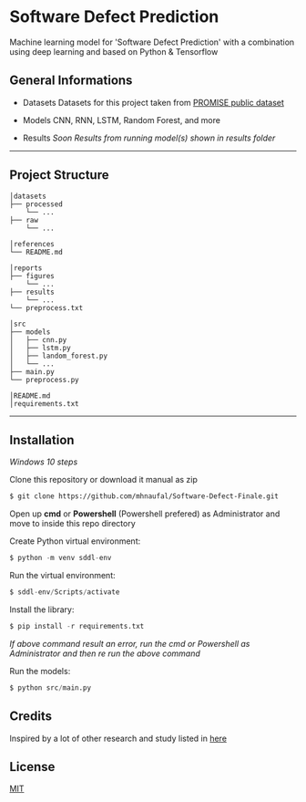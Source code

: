 # Software Defect Prediction

Machine learning model for 'Software Defect Prediction' with a combination using deep learning and based on Python & Tensorflow

## General Informations

- Datasets
  Datasets for this project taken from [PROMISE public dataset](http://promise.site.uottawa.ca/SERepository/datasets-page.html)

- Models
  CNN, RNN, LSTM, Random Forest, and more

- Results
  _Soon_
  _Results from running model(s) shown in results folder_

---

## Project Structure

```
│datasets
├── processed
    └── ...
├── raw
    └── ...

│references
└── README.md

│reports
├── figures
    └── ...
├── results
    └── ...
└── preprocess.txt

│src
├── models
│   ├── cnn.py
│   ├── lstm.py
│   ├── landom_forest.py
│   └── ...
├── main.py
└── preprocess.py

│README.md
│requirements.txt
```

---

## Installation

_Windows 10 steps_

Clone this repository or download it manual as zip

```bash
$ git clone https://github.com/mhnaufal/Software-Defect-Finale.git
```

Open up **cmd** or **Powershell** (Powershell prefered) as Administrator and move to inside this repo directory

Create Python virtual environment:

```python
$ python -m venv sddl-env
```

Run the virtual environment:

```python
$ sddl-env/Scripts/activate
```

Install the library:

```python
$ pip install -r requirements.txt
```

_If above command result an error, run the cmd or Powershell as Administrator and then re run the above command_

Run the models:

```python
$ python src/main.py
```

## Credits

Inspired by a lot of other research and study listed in [here](https://github.com/mhnaufal/Software-Defect-Finale/tree/main/references)

## License

[MIT](LICENSE)
